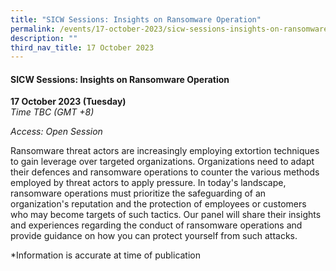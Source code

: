 ```yaml
---
title: "SICW Sessions: Insights on Ransomware Operation"
permalink: /events/17-october-2023/sicw-sessions-insights-on-ransomware-operation/
description: ""
third_nav_title: 17 October 2023
---
```

#### **SICW Sessions: Insights on Ransomware Operation**

**17 October 2023 (Tuesday)**  
*Time TBC (GMT +8)*

*Access: Open Session*

Ransomware threat actors are increasingly employing extortion techniques to gain leverage over targeted organizations. Organizations need to adapt their defences and ransomware operations to counter the various methods employed by threat actors to apply pressure. In today's landscape, ransomware operations must prioritize the safeguarding of an organization's reputation and the protection of employees or customers who may become targets of such tactics. Our panel will share their insights and experiences regarding the conduct of ransomware operations and provide guidance on how you can protect yourself from such attacks.

*Information is accurate at time of publication